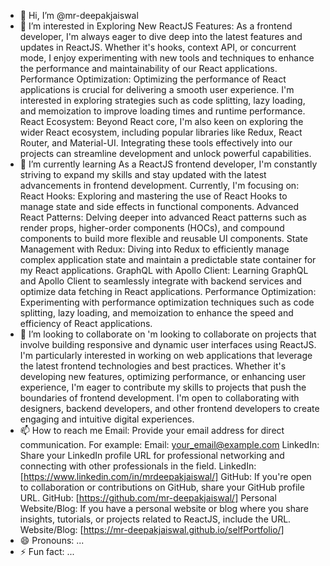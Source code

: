 - 👋 Hi, I’m @mr-deepakjaiswal
- 👀 I’m interested in
Exploring New ReactJS Features:
As a frontend developer, I'm always eager to dive deep into the latest features and updates in ReactJS. Whether it's hooks, context API, or concurrent mode, I enjoy experimenting with new tools and techniques to enhance the performance and maintainability of our React applications.
Performance Optimization:
Optimizing the performance of React applications is crucial for delivering a smooth user experience. I'm interested in exploring strategies such as code splitting, lazy loading, and memoization to improve loading times and runtime performance.
React Ecosystem:
Beyond React core, I'm also keen on exploring the wider React ecosystem, including popular libraries like Redux, React Router, and Material-UI. Integrating these tools effectively into our projects can streamline development and unlock powerful capabilities.
- 🌱 I’m currently learning
  As a ReactJS frontend developer, I'm constantly striving to expand my skills and stay updated with the latest advancements in frontend development. Currently, I'm focusing on:
      React Hooks: Exploring and mastering the use of React Hooks to manage state and side effects in functional components.
      Advanced React Patterns: Delving deeper into advanced React patterns such as render props, higher-order components (HOCs), and compound components to build more flexible and reusable UI components.
      State Management with Redux: Diving into Redux to efficiently manage complex application state and maintain a predictable state container for my React applications.
      GraphQL with Apollo Client: Learning GraphQL and Apollo Client to seamlessly integrate with backend services and optimize data fetching in React applications.
      Performance Optimization: Experimenting with performance optimization techniques such as code splitting, lazy loading, and memoization to enhance the speed and efficiency of React applications.
- 💞️ I’m looking to collaborate on
  'm looking to collaborate on projects that involve building responsive and dynamic user interfaces using ReactJS. I'm particularly interested in working on web applications that leverage the latest frontend technologies and best practices. Whether it's developing new features, optimizing performance, or enhancing user experience, I'm eager to contribute my skills to projects that push the boundaries of frontend development. I'm open to collaborating with designers, backend developers, and other frontend developers to create engaging and intuitive digital experiences.
- 📫 How to reach me
  Email: Provide your email address for direct communication. For example:
Email: your_email@example.com
LinkedIn: Share your LinkedIn profile URL for professional networking and connecting with other professionals in the field.
LinkedIn: [https://www.linkedin.com/in/mrdeepakjaiswal/]
GitHub: If you're open to collaboration or contributions on GitHub, share your GitHub profile URL.
GitHub: [https://github.com/mr-deepakjaiswal/]
Personal Website/Blog: If you have a personal website or blog where you share insights, tutorials, or projects related to ReactJS, include the URL.
Website/Blog: [https://mr-deepakjaiswal.github.io/selfPortfolio/]
- 😄 Pronouns: ...
- ⚡ Fun fact: ...

<!---
mr-deepakjaiswal/mr-deepakjaiswal is a ✨ special ✨ repository because its `README.md` (this file) appears on your GitHub profile.
You can click the Preview link to take a look at your changes.
--->
